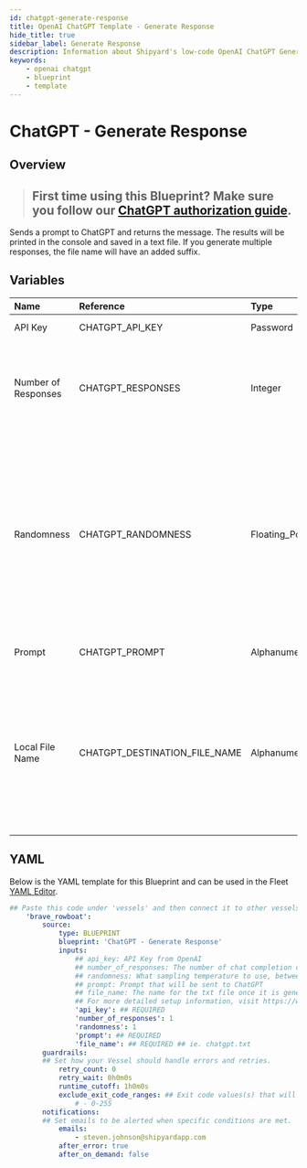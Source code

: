 ```yaml
---
id: chatgpt-generate-response
title: OpenAI ChatGPT Template - Generate Response
hide_title: true
sidebar_label: Generate Response
description: Information about Shipyard's low-code OpenAI ChatGPT Generate Response blueprint. Sends a prompt to ChatGPT and returns the message. The results will be printed in the console and saved in a text file. 
keywords:
    - openai chatgpt
    - blueprint
    - template
---
```


# ChatGPT - Generate Response

## Overview
> ## **First time using this Blueprint? Make sure you follow our [ChatGPT authorization guide](https://www.shipyardapp.com/docs/blueprint-library/chatgpt/chatgpt-authorization/)**.

Sends a prompt to ChatGPT and returns the message. The results will be printed in the console and saved in a text file. If you generate multiple responses, the file name will have an added suffix. 

## Variables

| Name | Reference | Type | Required | Default | Options | Description |
|:-----|:----------|:-----|:---------|:--------|:--------|:------------|
| API Key | CHATGPT_API_KEY  | Password |:white_check_mark: | - | - | API Key form OpenAI |
| Number of Responses | CHATGPT_RESPONSES  | Integer |:white_check_mark: | `1` | - | The number of chat completion choices to generate for each input message. Defaults to 1 |
| Randomness | CHATGPT_RANDOMNESS  | Floating_Point |:heavy_minus_sign: | `1` | - | What sampling temperature to use, between 0 and 2. Higher values like 1.8 will make the output more random, while lower values like 0.2 will make it more focused and deterministic. |
| Prompt | CHATGPT_PROMPT  | Alphanumeric |:white_check_mark: | - | - | Prompt that will be sent to ChatGPT |
| Local File Name | CHATGPT_DESTINATION_FILE_NAME  | Alphanumeric |:white_check_mark: | - | - | The name for the txt file once it is generated. If more than one response is generated, the files will have counted suffixes (file.txt, file_1.txt,...) |


## YAML
Below is the YAML template for this Blueprint and can be used in the Fleet [YAML Editor](../../reference/fleets/yaml-editor.md).
```yaml
## Paste this code under 'vessels' and then connect it to other vessels under 'connections'
    'brave_rowboat':
        source:
            type: BLUEPRINT
            blueprint: 'ChatGPT - Generate Response'
            inputs: 
                ## api_key: API Key from OpenAI
                ## number_of_responses: The number of chat completion choices to generate for each input message. Defaults to 1
                ## randomness: What sampling temperature to use, between 0 and 2. Higher values like 1.8 will make the output more random, while lower values like 0.2 will make it more focused and deterministic.
                ## prompt: Prompt that will be sent to ChatGPT
                ## file_name: The name for the txt file once it is generated. If more than one response is generated, the files will have counted suffixes (file.txt, file_1.txt,...)
                ## For more detailed setup information, visit https://www.shipyardapp.com/docs/blueprint-library/chatgpt#generate-response-blueprint
                'api_key': ## REQUIRED
                'number_of_responses': 1
                'randomness': 1
                'prompt': ## REQUIRED
                'file_name': ## REQUIRED ## ie. chatgpt.txt
        guardrails:
        ## Set how your Vessel should handle errors and retries.
            retry_count: 0
            retry_wait: 0h0m0s
            runtime_cutoff: 1h0m0s
            exclude_exit_code_ranges: ## Exit code values(s) that will not be retried if encountered during a Voyage.
                # - 0-255
        notifications: 
        ## Set emails to be alerted when specific conditions are met.
            emails:
                - steven.johnson@shipyardapp.com
            after_error: true
            after_on_demand: false
```
